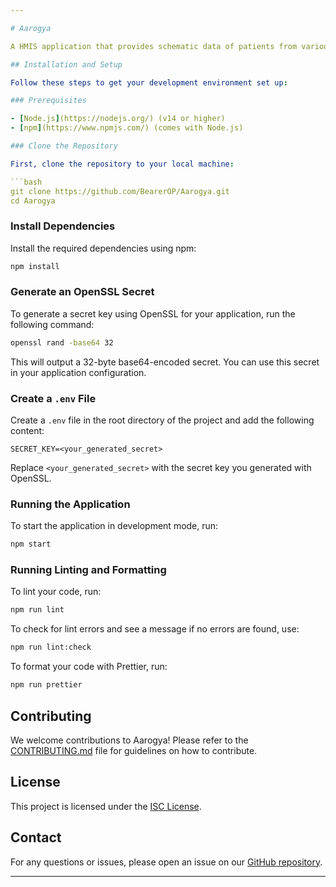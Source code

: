 ```yaml
---

# Aarogya

A HMIS application that provides schematic data of patients from various health welfare complexes.

## Installation and Setup

Follow these steps to get your development environment set up:

### Prerequisites

- [Node.js](https://nodejs.org/) (v14 or higher)
- [npm](https://www.npmjs.com/) (comes with Node.js)

### Clone the Repository

First, clone the repository to your local machine:

```bash
git clone https://github.com/BearerOP/Aarogya.git
cd Aarogya
```

### Install Dependencies

Install the required dependencies using npm:

```bash
npm install
```

### Generate an OpenSSL Secret

To generate a secret key using OpenSSL for your application, run the following command:

```bash
openssl rand -base64 32
```

This will output a 32-byte base64-encoded secret. You can use this secret in your application configuration.

### Create a `.env` File

Create a `.env` file in the root directory of the project and add the following content:

```env
SECRET_KEY=<your_generated_secret>
```

Replace `<your_generated_secret>` with the secret key you generated with OpenSSL.

### Running the Application

To start the application in development mode, run:

```bash
npm start
```

### Running Linting and Formatting

To lint your code, run:

```bash
npm run lint
```

To check for lint errors and see a message if no errors are found, use:

```bash
npm run lint:check
```

To format your code with Prettier, run:

```bash
npm run prettier
```

## Contributing

We welcome contributions to Aarogya! Please refer to the [CONTRIBUTING.md](CONTRIBUTING.md) file for guidelines on how to contribute.

## License

This project is licensed under the [ISC License](LICENSE).

## Contact

For any questions or issues, please open an issue on our [GitHub repository](https://github.com/BearerOP/Aarogya/issues).

---
```

